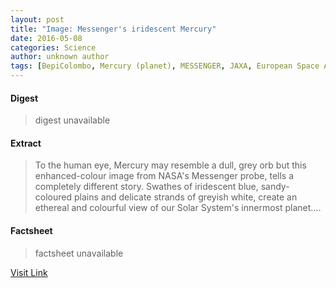 ```yaml
---
layout: post
title: "Image: Messenger's iridescent Mercury"
date: 2016-05-08
categories: Science
author: unknown author
tags: [BepiColombo, Mercury (planet), MESSENGER, JAXA, European Space Agency, Mars, Spacecraft, Bodies of the Solar System, Physical sciences, Space science, Solar System, Planetary science, Spaceflight, Planets of the Solar System, Astronomy, Outer space]
---
```



#### Digest
>digest unavailable

#### Extract
>To the human eye, Mercury may resemble a dull, grey orb but this enhanced-colour image from NASA's Messenger probe, tells a completely different story. Swathes of iridescent blue, sandy-coloured plains and delicate strands of greyish white, create an ethereal and colourful view of our Solar System's innermost planet....

#### Factsheet
>factsheet unavailable

[Visit Link](http://phys.org/news353656079.html)


